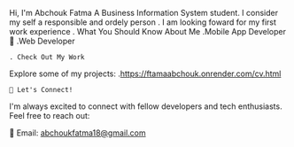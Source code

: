  Hi, I'm Abchouk Fatma
A Business Information System student. I consider my self a responsible and ordely person . I am looking foward for my first work experience .
 What You Should Know About Me
    .Mobile App Developer 📱
    .Web Developer

    . Check Out My Work
Explore some of my projects:
.https://ftamaabchouk.onrender.com/cv.html
  
    
    
    
    🌟 Let's Connect!
I'm always excited to connect with fellow developers and tech enthusiasts. Feel free to reach out:

📧 Email: abchoukfatma18@gmail.com
